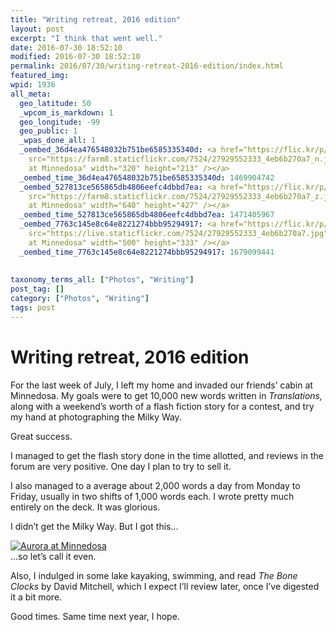 ```yaml
---
title: "Writing retreat, 2016 edition"
layout: post
excerpt: "I think that went well."
date: 2016-07-30 18:52:10
modified: 2016-07-30 18:52:10
permalink: 2016/07/30/writing-retreat-2016-edition/index.html
featured_img: 
wpid: 1936
all_meta: 
  geo_latitude: 50
  _wpcom_is_markdown: 1
  geo_longitude: -99
  geo_public: 1
  _wpas_done_all: 1
  _oembed_36d4ea476548032b751be6585335340d: <a href="https://flic.kr/p/Jy3fRK"><img
    src="https://farm8.staticflickr.com/7524/27929552333_4eb6b270a7_n.jpg" alt="Aurora
    at Minnedosa" width="320" height="213" /></a>
  _oembed_time_36d4ea476548032b751be6585335340d: 1469904742
  _oembed_527813ce565865db4806eefc4dbbd7ea: <a href="https://flic.kr/p/Jy3fRK"><img
    src="https://farm8.staticflickr.com/7524/27929552333_4eb6b270a7_z.jpg" alt="Aurora
    at Minnedosa" width="640" height="427" /></a>
  _oembed_time_527813ce565865db4806eefc4dbbd7ea: 1471405967
  _oembed_7763c145e8c64e8221274bbb95294917: <a href="https://flic.kr/p/Jy3fRK"><img
    src="https://live.staticflickr.com/7524/27929552333_4eb6b270a7.jpg" alt="Aurora
    at Minnedosa" width="500" height="333" /></a>
  _oembed_time_7763c145e8c64e8221274bbb95294917: 1679099441
  
  
taxonomy_terms_all: ["Photos", "Writing"]
post_tag: []
category: ["Photos", "Writing"]
tags: post
---
```


# Writing retreat, 2016 edition

For the last week of July, I left my home and invaded our friends’ cabin at Minnedosa. My goals were to get 10,000 new words written in *Translations,* along with a weekend’s worth of a flash fiction story for a contest, and try my hand at photographing the Milky Way.

Great success.

I managed to get the flash story done in the time allotted, and reviews in the forum are very positive. One day I plan to try to sell it.

I also managed to a average about 2,000 words a day from Monday to Friday, usually in two shifts of 1,000 words each. I wrote pretty much entirely on the deck. It was glorious.

I didn’t get the Milky Way. But I got this…

[![Aurora at Minnedosa](https://live.staticflickr.com/7524/27929552333_4eb6b270a7.jpg)](https://flic.kr/p/Jy3fRK)  
…so let’s call it even.

Also, I indulged in some lake kayaking, swimming, and read *The Bone Clocks* by David Mitchell, which I expect I’ll review later, once I’ve digested it a bit more.

Good times. Same time next year, I hope.